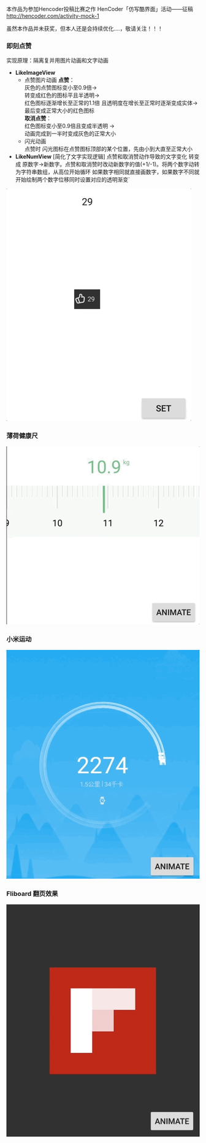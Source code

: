 本作品为参加Hencoder投稿比赛之作
HenCoder「仿写酷界面」活动——征稿 http://hencoder.com/activity-mock-1

虽然本作品并未获奖，但本人还是会持续优化....，敬请关注！！！
### 即刻点赞
实现原理：隔离复并用图片动画和文字动画

 - **LikeImageView**
  	- 点赞图片动画
    **点赞**：
    <br>灰色的点赞图标变小至0.9倍-><br>转变成红色的图标平且半透明-><br>红色图标逐渐增长至正常的1.1倍 且透明度在增长至正常时逐渐变成实体-><br>最后变成正常大小的红色图标<br>
    **取消点赞**：
    <br>红色图标变小至0.9倍且变成半透明 -><br>动画完成到一半时变成灰色的正常大小
  	- 闪光动画  
    点赞时 闪光图标在点赞图标顶部的某个位置，先由小到大直至正常大小
 - **LikeNumView** [简化了文字实现逻辑]
点赞和取消赞动作导致的文字变化 转变成 原数字->新数字。点赞和取消赞时改动新数字的值(+1/-1)。将两个数字动转为字符串数组，从高位开始循环 如果数字相同就直接画数字，如果数字不同就开始绘制两个数字位移同时设置对应的透明渐变`
 	
![](images/like.gif)

### 薄荷健康尺

![](images/ruler.gif)

### 小米运动

![](images/miMove.gif)

### Fliboard 翻页效果

![](images/flipboard.gif)
